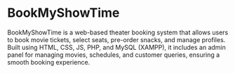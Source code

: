 # BookMyShowTime
BookMyShowTime is a web-based theater booking system that allows users to book movie tickets, select seats, pre-order snacks, and manage profiles. Built using HTML, CSS, JS, PHP, and MySQL (XAMPP), it includes an admin panel for managing movies, schedules, and customer queries, ensuring a smooth booking experience.
